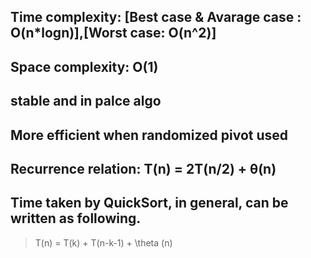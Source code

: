 ## Time complexity: **[Best case & Avarage case : O(n*logn)],[Worst case: O(n^2)]**
## Space complexity: **O(1)**
## stable and in palce algo
## More efficient when randomized pivot used
## Recurrence relation: **T(n) = 2T(n/2) + θ(n)**

## Time taken by QuickSort, in general, can be written as following.
> T(n) = T(k) + T(n-k-1) + \theta (n)


